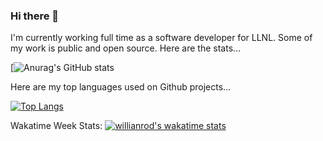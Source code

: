### Hi there 👋

I'm currently working full time as a software developer for LLNL. Some of my work is public and open source.
Here are the stats...

[![Anurag's GitHub stats](https://github-readme-stats.vercel.app/api?username=downiec&count_private=true&show_icons=true&theme=cobalt)

Here are my top languages used on Github projects... 

[![Top Langs](https://github-readme-stats.vercel.app/api/top-langs/?username=downiec)](https://github.com/anuraghazra/github-readme-stats)

Wakatime Week Stats:
[![willianrod's wakatime stats](https://github-readme-stats.vercel.app/api/wakatime?username=downiec)](https://github.com/anuraghazra/github-readme-stats)
<!--
**downiec/downiec** is a ✨ _special_ ✨ repository because its `README.md` (this file) appears on your GitHub profile.

Here are some ideas to get you started:

- 🔭 I’m currently working on ...
- 🌱 I’m currently learning ...
- 👯 I’m looking to collaborate on ...
- 🤔 I’m looking for help with ...
- 💬 Ask me about ...
- 📫 How to reach me: ...
- 😄 Pronouns: ...
- ⚡ Fun fact: ...
-->
